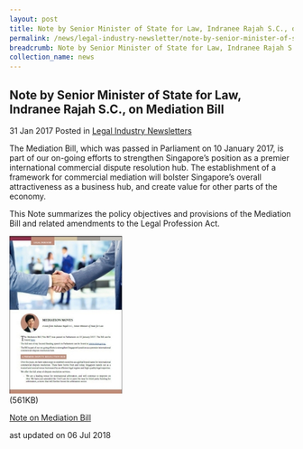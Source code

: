 ```yaml
---
layout: post
title: Note by Senior Minister of State for Law, Indranee Rajah S.C., on the MinLaw-UniSIM Study Award
permalink: /news/legal-industry-newsletter/note-by-senior-minister-of-state-for-law--indranee-rajah-s-c---o14/
breadcrumb: Note by Senior Minister of State for Law, Indranee Rajah S.C., on the MinLaw-UniSIM Study Award
collection_name: news
---
```


<style>
  .image {width: 200px;}
  .image img {max-width: 100%;}
</style>

Note by Senior Minister of State for Law, Indranee Rajah S.C., on Mediation Bill
---

31 Jan 2017 Posted in [Legal Industry Newsletters](/news/legal-industry-newsletters/)

The Mediation Bill, which was passed in Parliament on 10 January 2017, is part of our on-going efforts to strengthen Singapore’s position as a premier international commercial dispute resolution hub. The establishment of a framework for commercial mediation will bolster Singapore’s overall attractiveness as a business hub, and create value for other parts of the economy.

This Note summarizes the policy objectives and provisions of the Mediation Bill and related amendments to the Legal Profession Act.  

<div class="image">
  <a href="/files/NoteonMediationAct.pdf/"><img src="/images/1530863809189.jpg/" alt="image of pdf: mediation moves"></a>(561KB)
</div>

<a href="/files/NoteonMediationAct.pdf/">Note on Mediation Bill</a>

<p class="right-side-updated">ast updated on 06 Jul 2018</p>
